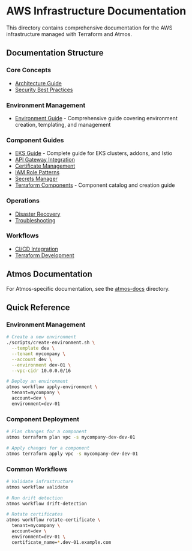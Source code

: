 # AWS Infrastructure Documentation

This directory contains comprehensive documentation for the AWS infrastructure managed with Terraform and Atmos.

## Documentation Structure

### Core Concepts
- [Architecture Guide](core-concepts/architecture-guide.md)
- [Security Best Practices](core-concepts/security-best-practices-guide.md)

### Environment Management
- [Environment Guide](environment-management/environment-guide.md) - Comprehensive guide covering environment creation, templating, and management

### Component Guides
- [EKS Guide](component-guides/eks-guide.md) - Complete guide for EKS clusters, addons, and Istio
- [API Gateway Integration](component-guides/api-gateway-integration-guide.md)
- [Certificate Management](component-guides/certificate-management-guide.md)
- [IAM Role Patterns](component-guides/iam-role-patterns-guide.md)
- [Secrets Manager](component-guides/secrets-manager-guide.md)
- [Terraform Components](component-guides/terraform-components-guide.md) - Component catalog and creation guide

### Operations
- [Disaster Recovery](operations/disaster-recovery-guide.md)
- [Troubleshooting](operations/troubleshooting-guide.md)

### Workflows
- [CI/CD Integration](workflows/cicd-integration-guide.md)
- [Terraform Development](workflows/terraform-development-guide.md)

## Atmos Documentation

For Atmos-specific documentation, see the [atmos-docs](atmos-docs) directory.

## Quick Reference

### Environment Management

```bash
# Create a new environment
./scripts/create-environment.sh \
  --template dev \
  --tenant mycompany \
  --account dev \
  --environment dev-01 \
  --vpc-cidr 10.0.0.0/16

# Deploy an environment
atmos workflow apply-environment \
  tenant=mycompany \
  account=dev \
  environment=dev-01
```

### Component Deployment

```bash
# Plan changes for a component
atmos terraform plan vpc -s mycompany-dev-dev-01

# Apply changes for a component
atmos terraform apply vpc -s mycompany-dev-dev-01
```

### Common Workflows

```bash
# Validate infrastructure
atmos workflow validate

# Run drift detection
atmos workflow drift-detection

# Rotate certificates
atmos workflow rotate-certificate \
  tenant=mycompany \
  account=dev \
  environment=dev-01 \
  certificate_name=*.dev-01.example.com
```
